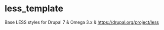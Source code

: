 less_template
=============

Base LESS styles for Drupal 7 &amp; Omega 3.x &amp; https://drupal.org/project/less
